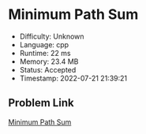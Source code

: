 # Minimum Path Sum

- Difficulty: Unknown
- Language: cpp
- Runtime: 22 ms
- Memory: 23.4 MB
- Status: Accepted
- Timestamp: 2022-07-21 21:39:21

## Problem Link
[Minimum Path Sum](https://leetcode.com/problems/minimum-path-sum)

